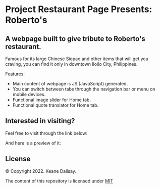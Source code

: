 # Project Restaurant Page Presents: Roberto's

## A webpage built to give tribute to Roberto's restaurant.

Famous for its large Chinese Siopao and other items that will get you craving, you can find it only in downtown Iloilo City, Philippines.

Features:

- Main content of webpage is JS (JavaScript) generated.
- You can switch between tabs through the navigation bar or menu on mobile devices.
- Functional image slider for Home tab.
- Functional quote translator for Home tab.

## Interested in visiting?

Feel free to visit through the link below:

And here is a preview of it:

## License

© Copyright 2022. Keane Dalisay.

The content of this repository is licensed under <a href="LICENSE">MIT</a>
